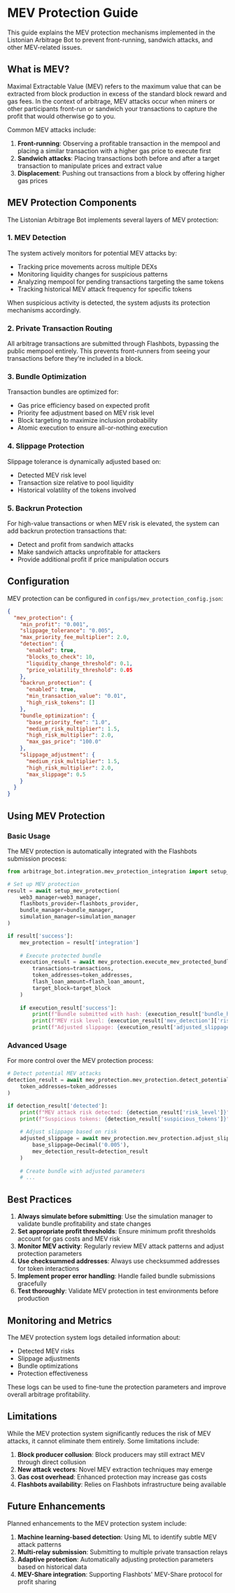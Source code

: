 # MEV Protection Guide

This guide explains the MEV protection mechanisms implemented in the Listonian Arbitrage Bot to prevent front-running, sandwich attacks, and other MEV-related issues.

## What is MEV?

Maximal Extractable Value (MEV) refers to the maximum value that can be extracted from block production in excess of the standard block reward and gas fees. In the context of arbitrage, MEV attacks occur when miners or other participants front-run or sandwich your transactions to capture the profit that would otherwise go to you.

Common MEV attacks include:

1. **Front-running**: Observing a profitable transaction in the mempool and placing a similar transaction with a higher gas price to execute first
2. **Sandwich attacks**: Placing transactions both before and after a target transaction to manipulate prices and extract value
3. **Displacement**: Pushing out transactions from a block by offering higher gas prices

## MEV Protection Components

The Listonian Arbitrage Bot implements several layers of MEV protection:

### 1. MEV Detection

The system actively monitors for potential MEV attacks by:

- Tracking price movements across multiple DEXs
- Monitoring liquidity changes for suspicious patterns
- Analyzing mempool for pending transactions targeting the same tokens
- Tracking historical MEV attack frequency for specific tokens

When suspicious activity is detected, the system adjusts its protection mechanisms accordingly.

### 2. Private Transaction Routing

All arbitrage transactions are submitted through Flashbots, bypassing the public mempool entirely. This prevents front-runners from seeing your transactions before they're included in a block.

### 3. Bundle Optimization

Transaction bundles are optimized for:

- Gas price efficiency based on expected profit
- Priority fee adjustment based on MEV risk level
- Block targeting to maximize inclusion probability
- Atomic execution to ensure all-or-nothing execution

### 4. Slippage Protection

Slippage tolerance is dynamically adjusted based on:

- Detected MEV risk level
- Transaction size relative to pool liquidity
- Historical volatility of the tokens involved

### 5. Backrun Protection

For high-value transactions or when MEV risk is elevated, the system can add backrun protection transactions that:

- Detect and profit from sandwich attacks
- Make sandwich attacks unprofitable for attackers
- Provide additional profit if price manipulation occurs

## Configuration

MEV protection can be configured in `configs/mev_protection_config.json`:

```json
{
  "mev_protection": {
    "min_profit": "0.001",
    "slippage_tolerance": "0.005",
    "max_priority_fee_multiplier": 2.0,
    "detection": {
      "enabled": true,
      "blocks_to_check": 10,
      "liquidity_change_threshold": 0.1,
      "price_volatility_threshold": 0.05
    },
    "backrun_protection": {
      "enabled": true,
      "min_transaction_value": "0.01",
      "high_risk_tokens": []
    },
    "bundle_optimization": {
      "base_priority_fee": "1.0",
      "medium_risk_multiplier": 1.5,
      "high_risk_multiplier": 2.0,
      "max_gas_price": "100.0"
    },
    "slippage_adjustment": {
      "medium_risk_multiplier": 1.5,
      "high_risk_multiplier": 2.0,
      "max_slippage": 0.5
    }
  }
}
```

## Using MEV Protection

### Basic Usage

The MEV protection is automatically integrated with the Flashbots submission process:

```python
from arbitrage_bot.integration.mev_protection_integration import setup_mev_protection

# Set up MEV protection
result = await setup_mev_protection(
    web3_manager=web3_manager,
    flashbots_provider=flashbots_provider,
    bundle_manager=bundle_manager,
    simulation_manager=simulation_manager
)

if result['success']:
    mev_protection = result['integration']
    
    # Execute protected bundle
    execution_result = await mev_protection.execute_mev_protected_bundle(
        transactions=transactions,
        token_addresses=token_addresses,
        flash_loan_amount=flash_loan_amount,
        target_block=target_block
    )
    
    if execution_result['success']:
        print(f"Bundle submitted with hash: {execution_result['bundle_hash']}")
        print(f"MEV risk level: {execution_result['mev_detection']['risk_level']}")
        print(f"Adjusted slippage: {execution_result['adjusted_slippage']:.2%}")
```

### Advanced Usage

For more control over the MEV protection process:

```python
# Detect potential MEV attacks
detection_result = await mev_protection.mev_protection.detect_potential_mev_attacks(
    token_addresses=token_addresses
)

if detection_result['detected']:
    print(f"MEV attack risk detected: {detection_result['risk_level']}")
    print(f"Suspicious tokens: {detection_result['suspicious_tokens']}")
    
    # Adjust slippage based on risk
    adjusted_slippage = await mev_protection.mev_protection.adjust_slippage_for_mev_protection(
        base_slippage=Decimal('0.005'),
        mev_detection_result=detection_result
    )
    
    # Create bundle with adjusted parameters
    # ...
```

## Best Practices

1. **Always simulate before submitting**: Use the simulation manager to validate bundle profitability and state changes
2. **Set appropriate profit thresholds**: Ensure minimum profit thresholds account for gas costs and MEV risk
3. **Monitor MEV activity**: Regularly review MEV attack patterns and adjust protection parameters
4. **Use checksummed addresses**: Always use checksummed addresses for token interactions
5. **Implement proper error handling**: Handle failed bundle submissions gracefully
6. **Test thoroughly**: Validate MEV protection in test environments before production

## Monitoring and Metrics

The MEV protection system logs detailed information about:

- Detected MEV risks
- Slippage adjustments
- Bundle optimizations
- Protection effectiveness

These logs can be used to fine-tune the protection parameters and improve overall arbitrage profitability.

## Limitations

While the MEV protection system significantly reduces the risk of MEV attacks, it cannot eliminate them entirely. Some limitations include:

1. **Block producer collusion**: Block producers may still extract MEV through direct collusion
2. **New attack vectors**: Novel MEV extraction techniques may emerge
3. **Gas cost overhead**: Enhanced protection may increase gas costs
4. **Flashbots availability**: Relies on Flashbots infrastructure being available

## Future Enhancements

Planned enhancements to the MEV protection system include:

1. **Machine learning-based detection**: Using ML to identify subtle MEV attack patterns
2. **Multi-relay submission**: Submitting to multiple private transaction relays
3. **Adaptive protection**: Automatically adjusting protection parameters based on historical data
4. **MEV-Share integration**: Supporting Flashbots' MEV-Share protocol for profit sharing